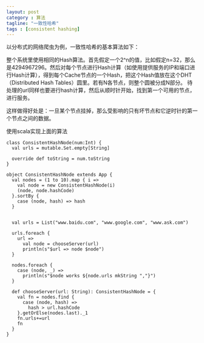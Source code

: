 ```yaml
---
layout: post
category : 算法
tagline: "一致性哈希"
tags : [consistent hashing]
---
```


以分布式的网络爬虫为例，一致性哈希的基本算法如下：

整个系统里使用相同的Hash算法。首先假定一个2^n的值，比如假定n=32，那么是4294967296。然后对每个节点进行Hash计算（如使用提供服务的IP和端口进行Hash计算），得到每个Cache节点的一个Hash，把这个Hash值放在这个DHT（Distributed Hash Tables）圆里。若有N各节点，则整个圆被分成N部分。
待处理的url同样也要进行hash计算，然后从顺时针开始，找到第一个可用的节点，进行服务。

这样做得好处是：一旦某个节点挂掉，那么受影响的只有坏节点和它逆时针的第一个节点之间的数据。

使用scala实现上面的算法

	class ConsistentHashNode(num:Int) {
	  val urls = mutable.Set.empty[String]

	  override def toString = num.toString
	}

	object ConsistentHashNode extends App {
	  val nodes = (1 to 10).map { i =>
	    val node = new ConsistentHashNode(i)
	    (node, node.hashCode)
	  }.sortBy {
	    case (node, hash) => hash
	  }


	  val urls = List("www.baidu.com", "www.google.com", "www.ask.com")

	  urls.foreach {
	    url =>
	      val node = chooseServer(url)
	      println(s"$url => node $node")
	  }

	  nodes.foreach {
	    case (node, _) =>
	      println(s"$node works ${node.urls mkString ","}")
	  }

	  def chooseServer(url: String): ConsistentHashNode = {
	    val fn = nodes.find {
	      case (node, hash) =>
	        hash > url.hashCode
	    }.getOrElse(nodes.last)._1
	    fn.urls+=url
	    fn
	  }
	}